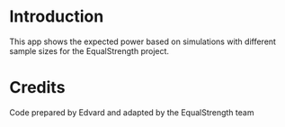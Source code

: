 # Introduction
This app shows the expected power based on simulations with different sample sizes
for the EqualStrength project.


# Credits
Code prepared by Edvard and adapted by the EqualStrength team
